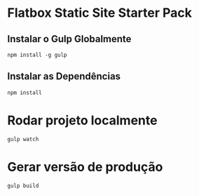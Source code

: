 # Flatbox Static Site Starter Pack

## Instalar o Gulp Globalmente

```
npm install -g gulp
```

## Instalar as Dependências

```
npm install
```

# Rodar projeto localmente

```
gulp watch
```

# Gerar versão de produção

```
gulp build
```
